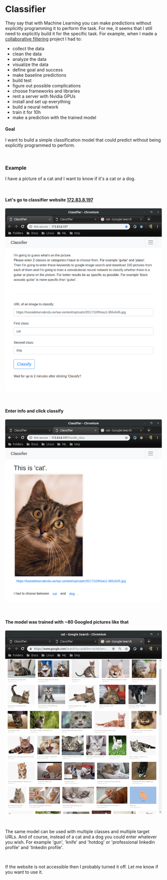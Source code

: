 # Classifier

They say that with Machine Learning you can make predictions without 
explicitly programming it to perform the task. For me, it seems that I 
still need to explicitly build it for the specific task. For example, when I 
made a [collaborative filtering](https://github.com/korjusk/MovieRec) project I
had to:
* collect the data
* clean the data
* analyze the data
* visualize the data
* define goal and success
* make baseline predictions
* build test
* figure out possible complications
* choose frameworks and libraries
* rent a server with Nvidia GPUs
* install and set up everything
* build a neural network
* train it for 10h
* make a prediction with the trained model


#### Goal

I want to build a simple classification model that could predict without being 
explicitly programmed to perform.

<br>

### Example

I have a picture of a cat and I want to know if it's a cat or a dog.

<br>

#### Let's go to classifier website [172.83.8.197](http://172.83.8.197/)

![](images/home.png) 

<br>

#### Enter info and click classify

![](images/result.png) 

<br>

#### The model was trained with ~80 Googled pictures like that

![](images/cat.png) 

<br>

The same model can be used with multiple classes and multiple target URLs.
And of course, instead of a cat and a dog you could enter whatever you wish. 
For example 'gun', 'knife' and 'hotdog' or 
'professional linkedin profile' and 'linkedin profile'.


<br>

If the website is not accessible then I probably turned it off.
Let me know if you want to use it.
